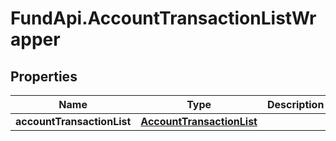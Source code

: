 # FundApi.AccountTransactionListWrapper

## Properties

Name | Type | Description | Notes
------------ | ------------- | ------------- | -------------
**accountTransactionList** | [**AccountTransactionList**](AccountTransactionList.md) |  | [optional] 


